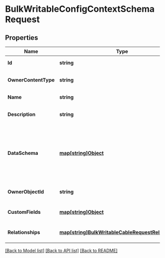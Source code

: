 # BulkWritableConfigContextSchemaRequest

## Properties
Name | Type | Description | Notes
------------ | ------------- | ------------- | -------------
**Id** | **string** |  | [default to null]
**OwnerContentType** | **string** |  | [optional] [default to null]
**Name** | **string** |  | [default to null]
**Description** | **string** |  | [optional] [default to null]
**DataSchema** | [**map[string]Object**](.md) | A JSON Schema document which is used to validate a config context object. | [default to null]
**OwnerObjectId** | **string** |  | [optional] [default to null]
**CustomFields** | [**map[string]Object**](.md) |  | [optional] [default to null]
**Relationships** | [**map[string]BulkWritableCableRequestRelationships**](BulkWritableCableRequest_relationships.md) |  | [optional] [default to null]

[[Back to Model list]](../README.md#documentation-for-models) [[Back to API list]](../README.md#documentation-for-api-endpoints) [[Back to README]](../README.md)

